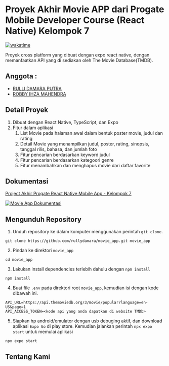 # Proyek Akhir Movie APP dari Progate Mobile Developer Course (React Native) Kelompok 7
[![wakatime](https://wakatime.com/badge/user/1977f03e-b752-4295-b810-a96b45cb6e01/project/fbc7e9cd-5b1c-4749-9884-0852beaa9971.svg)](https://wakatime.com/badge/user/1977f03e-b752-4295-b810-a96b45cb6e01/project/fbc7e9cd-5b1c-4749-9884-0852beaa9971)

Proyek cross platform yang dibuat dengan expo react native, dengan memanfaatkan API yang di sediakan oleh The Movie Database(TMDB).

## Anggota :
* [RULLI DAMARA PUTRA](https://github.com/rullydamara)
* [ROBBY IHZA MAHENDRA](https://github.com/ihzats)


## Detail Proyek
1. Dibuat dengan React Native, TypeScript, dan Expo
2. Fitur dalam aplikasi
    1. List Movie pada halaman awal dalam bentuk poster movie, judul dan rating
    2. Detail Movie yang menampilkan judul, poster, rating, sinopsis, tanggal rilis, bahasa, dan jumlah foto
    3. Fitur pencarian berdasarkan keyword judul
    4. Fitur pencarian berdasarkan kategoori genre
    5. Fitur menambahkan dan menghapus movie dari daftar favorite

## Dokumentasi
[Project Akhir Progate React Native Mobile App - Kelompok 7](https://www.youtube.com/watch?v=veb6SEcFHGI)

[![Movie App Dokumentasi](https://img.youtube.com/vi/veb6SEcFHGI/0.jpg)](https://www.youtube.com/watch?v=veb6SEcFHGI)


## Mengunduh Repository

1. Unduh repository ke dalam komputer menggunakan perintah `git clone`. 
```
git clone https://github.com/rullydamara/movie_app.git movie_app
```

2. Pindah ke direktori `movie_app`

```
cd movie_app
```

3. Lakukan install dependencies terlebih dahulu dengan `npm install`

```
npm install
```

4. Buat file `.env` pada direktori root `movie_app`, kemudian isi dengan kode dibawah ini.

```
API_URL=https://api.themoviedb.org/3/movie/popular?language=en-US&page=1
API_ACCESS_TOKEN=<kode api yang anda dapatkan di website TMDb>
```

5. Siapkan hp android/emulator dengan usb debuging aktif, dan download aplikasi `Expo Go` di play store. Kemudian jalankan perintah `npx expo start` untuk memulai aplikasi

```
npx expo start
```

## Tentang Kami
